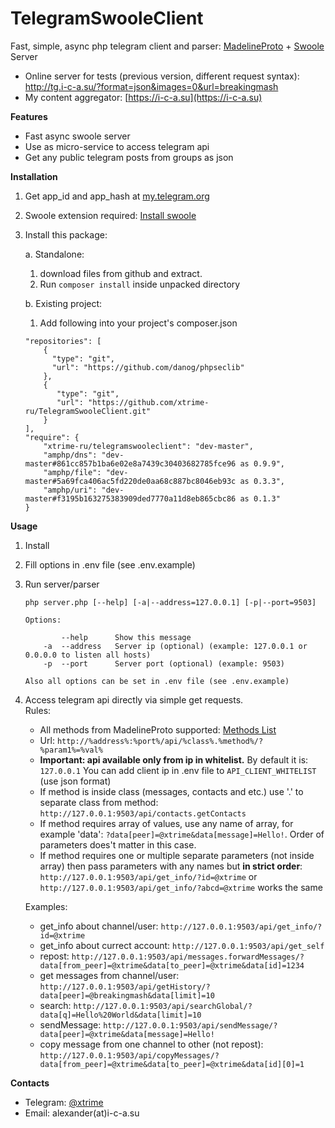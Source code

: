 # TelegramSwooleClient
Fast, simple, async php telegram client and parser: 
[MadelineProto](https://github.com/danog/MadelineProto) + [Swoole](https://github.com/swoole/swoole-src) Server

* Online server for tests (previous version, different request syntax): http://tg.i-c-a.su/?format=json&images=0&url=breakingmash
* My content aggregator: [https://i-c-a.su](https://i-c-a.su)

**Features**
 * Fast async swoole server
 * Use as micro-service to access telegram api
 * Get any public telegram posts from groups as json

**Installation**

1. Get app_id and app_hash at [my.telegram.org](https://my.telegram.org/)
1. Swoole extension required: [Install swoole](https://github.com/swoole/swoole-src#%EF%B8%8F-installation)
1. Install this package:

    a. Standalone: 
   
    1. download files from github and extract. 
    2. Run `composer install` inside unpacked directory
    
    b. Existing project: 
    
    1. Add following into your project's composer.json
    ```
    "repositories": [
        {
          "type": "git",
          "url": "https://github.com/danog/phpseclib"
        },
        {
           "type": "git",
           "url": "https://github.com/xtrime-ru/TelegramSwooleClient.git"
        }
    ],
    "require": {
        "xtrime-ru/telegramswooleclient": "dev-master",
        "amphp/dns": "dev-master#861cc857b1ba6e02e8a7439c30403682785fce96 as 0.9.9",
        "amphp/file": "dev-master#5a69fca406ac5fd220de0aa68c887bc8046eb93c as 0.3.3",
        "amphp/uri": "dev-master#f3195b163275383909ded7770a11d8eb865cbc86 as 0.1.3"
    }
    ```

**Usage**

1. Install
1. Fill options in .env file (see .env.example)
1. Run server/parser
    ```
    php server.php [--help] [-a|--address=127.0.0.1] [-p|--port=9503]
    
    Options:
    
            --help      Show this message
        -a  --address   Server ip (optional) (example: 127.0.0.1 or 0.0.0.0 to listen all hosts)
        -p  --port      Server port (optional) (example: 9503)
    
    Also all options can be set in .env file (see .env.example)
    ```
1. Access telegram api directly via simple get requests.    
    Rules:
    * All methods from MadelineProto supported: [Methods List](https://docs.madelineproto.xyz/API_docs/methods/)
    * Url: `http://%address%:%port%/api/%class%.%method%/?%param1%=%val%`
    * <b>Important: api available only from ip in whitelist.</b> 
        By default it is: `127.0.0.1`
        You can add client ip in .env file to `API_CLIENT_WHITELIST` (use json format)
    * If method is inside class (messages, contacts and etc.) use '.' to separate class from method: 
        `http://127.0.0.1:9503/api/contacts.getContacts`
    * If method requires array of values, use any name of array, for example 'data': 
        `?data[peer]=@xtrime&data[message]=Hello!`. Order of parameters does't matter in this case.
    * If method requires one or multiple separate parameters (not inside array) then pass parameters with any names but **in strict order**: 
        `http://127.0.0.1:9503/api/get_info/?id=@xtrime` or `http://127.0.0.1:9503/api/get_info/?abcd=@xtrime` works the same
    
    Examples:
    * get_info about channel/user: `http://127.0.0.1:9503/api/get_info/?id=@xtrime`
    * get_info about currect account: `http://127.0.0.1:9503/api/get_self`
    * repost: `http://127.0.0.1:9503/api/messages.forwardMessages/?data[from_peer]=@xtrime&data[to_peer]=@xtrime&data[id]=1234`
    * get messages from channel/user: `http://127.0.0.1:9503/api/getHistory/?data[peer]=@breakingmash&data[limit]=10`
    * search: `http://127.0.0.1:9503/api/searchGlobal/?data[q]=Hello%20World&data[limit]=10`
    * sendMessage: `http://127.0.0.1:9503/api/sendMessage/?data[peer]=@xtrime&data[message]=Hello!`
    * copy message from one channel to other (not repost): `http://127.0.0.1:9503/api/copyMessages/?data[from_peer]=@xtrime&data[to_peer]=@xtrime&data[id][0]=1`
    
        
**Contacts**

* Telegram: [@xtrime](tg://resolve?domain=xtrime)
* Email: alexander(at)i-c-a.su
